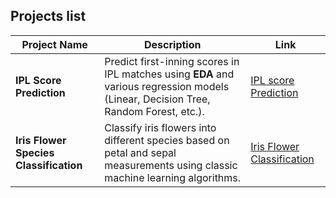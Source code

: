 ## Projects list

| Project Name                                | Description                                                                                                                                                    |Link|
|---------------------------------------------|----------------------------------------------------------------------------------------------------------------------------------------------------------------|-------|
| **IPL Score Prediction**                     | Predict first-inning scores in IPL matches using **EDA** and various regression models (Linear, Decision Tree, Random Forest, etc.).        | [IPL score Prediction](https://github.com/nithinbadicodes/AI-ML-Projects/tree/master/IPL_score_prediction)                                                                 |
| **Iris Flower Species Classification**       | Classify iris flowers into different species based on petal and sepal measurements using classic machine learning algorithms.               | [Iris Flower Classification](https://github.com/nithinbadicodes/AI-ML-Projects/tree/master/Iris_Flower_classification)
